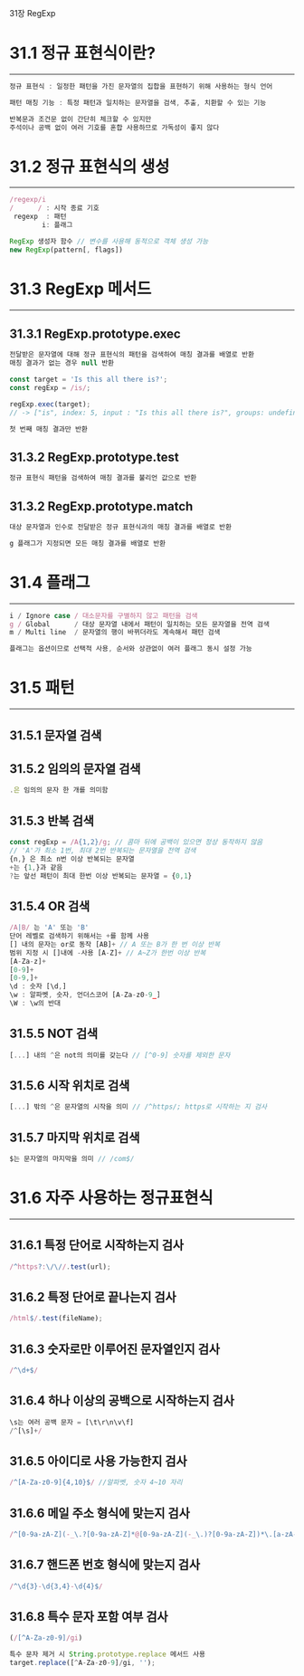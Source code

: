 31장 RegExp
# 31.1 정규 표현식이란?

---

```jsx
정규 표현식 : 일정한 패턴을 가진 문자열의 집합을 표현하기 위해 사용하는 형식 언어

패턴 매칭 기능 : 특정 패턴과 일치하는 문자열을 검색, 추출, 치환할 수 있는 기능

반복문과 조건문 없이 간단히 체크할 수 있지만
주석이나 공백 없이 여러 기호를 혼합 사용하므로 가독성이 좋지 않다
```

# 31.2 정규 표현식의 생성

---

```jsx
/regexp/i
/      / : 시작 종료 기호 
 regexp  : 패턴
        i: 플래그

RegExp 생성자 함수 // 변수를 사용해 동적으로 객체 생성 가능        
new RegExp(pattern[, flags])

```

# 31.3 RegExp 메서드

---

## 31.3.1 RegExp.prototype.exec

```jsx
전달받은 문자열에 대해 정규 표현식의 패턴을 검색하여 매칭 결과를 배열로 반환
매칭 결과가 없는 경우 null 반환

const target = 'Is this all there is?';
const regExp = /is/;

regExp.exec(target);
// -> ["is", index: 5, input : "Is this all there is?", groups: undefined]

첫 번째 매칭 결과만 반환
```

## 31.3.2 RegExp.prototype.test

```jsx
정규 표현식 패턴을 검색하여 매칭 결과를 불리언 값으로 반환
```

## 31.3.2 RegExp.prototype.match

```jsx
대상 문자열과 인수로 전달받은 정규 표현식과의 매칭 결과를 배열로 반환

g 플래그가 지정되면 모든 매칭 결과를 배열로 반환
```

# 31.4 플래그

---

```jsx
i / Ignore case / 대소문자를 구별하지 않고 패턴을 검색
g / Global      / 대상 문자열 내에서 패턴이 일치하는 모든 문자열을 전역 검색
m / Multi line  / 문자열의 행이 바뀌더라도 계속해서 패턴 검색

플래그는 옵션이므로 선택적 사용, 순서와 상관없이 여러 플래그 동시 설정 가능
```

# 31.5 패턴

---

## 31.5.1 문자열 검색

## 31.5.2 임의의 문자열 검색

```jsx
.은 임의의 문자 한 개를 의미함
```

## 31.5.3 반복 검색

```jsx
const regExp = /A{1,2}/g; // 콤마 뒤에 공백이 있으면 정상 동작하지 않음
// 'A'가 최소 1번, 최대 2번 반복되는 문자열을 전역 검색
{n,} 은 최소 n번 이상 반복되는 문자열
+는 {1,}과 같음
?는 앞선 패턴이 최대 한번 이상 반복되는 문자열 = {0,1}
```

## 31.5.4 OR 검색

```jsx
/A|B/ 는 'A' 또는 'B'
단어 레벨로 검색하기 위해서는 +를 함께 사용
[] 내의 문자는 or로 동작 [AB]+ // A 또는 B가 한 번 이상 반복
범위 지정 시 []내에 -사용 [A-Z]+ // A~Z가 한번 이상 반복
[A-Za-z]+
[0-9]+
[0-9,]+
\d : 숫자 [\d,]
\w : 알파벳, 숫자, 언더스코어 [A-Za-z0-9_]
\W : \w의 반대
```

## 31.5.5 NOT 검색

```jsx
[...] 내의 ^은 not의 의미를 갖는다 // [^0-9] 숫자를 제외한 문자
```

## 31.5.6 시작 위치로 검색

```jsx
[...] 밖의 ^은 문자열의 시작을 의미 // /^https/; https로 시작하는 지 검사
```

## 31.5.7 마지막 위치로 검색

```jsx
$는 문자열의 마지막을 의미 // /com$/
```

# 31.6 자주 사용하는 정규표현식

---

## 31.6.1 특정 단어로 시작하는지 검사

```jsx
/^https?:\/\//.test(url);
```

## 31.6.2 특정 단어로 끝나는지 검사

```jsx
/html$/.test(fileName);
```

## 31.6.3 숫자로만 이루어진 문자열인지 검사

```jsx
/^\d+$/
```

## 31.6.4 하나 이상의 공백으로 시작하는지 검사

```jsx
\s는 여러 공백 문자 = [\t\r\n\v\f]
/^[\s]+/
```

## 31.6.5 아이디로 사용 가능한지 검사

```jsx
/^[A-Za-z0-9]{4,10}$/ //알파벳, 숫자 4~10 자리
```

## 31.6.6 메일 주소 형식에 맞는지 검사

```jsx
/^[0-9a-zA-Z](-_\.?[0-9a-zA-Z]*@[0-9a-zA-Z](-_\.)?[0-9a-zA-Z])*\.[a-zA-Z]{2,3}$/
```

## 31.6.7 핸드폰 번호 형식에 맞는지 검사

```jsx
/^\d{3}-\d{3,4}-\d{4}$/
```

## 31.6.8 특수 문자 포함 여부 검사

```jsx
(/[^A-Za-z0-9]/gi)

특수 문자 제거 시 String.prototype.replace 메서드 사용
target.replace([^A-Za-z0-9]/gi, '');
```
